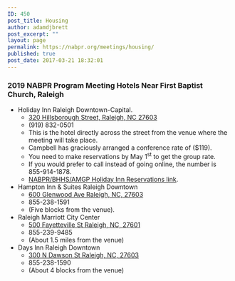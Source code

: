 ```yaml
---
ID: 450
post_title: Housing
author: adamdjbrett
post_excerpt: ""
layout: page
permalink: https://nabpr.org/meetings/housing/
published: true
post_date: 2017-03-21 18:32:01
---
```

<h3>2019 NABPR Program Meeting Hotels Near First Baptist Church, Raleigh</h3>

<ul>
    <li>Holiday Inn Raleigh Downtown-Capital.
<ul>
    <li><a href="https://goo.gl/maps/yRz7KUveEjD2">320 Hillsborough Street, Raleigh, NC 27603 </a></li>
    <li>(919) 832-0501</li>
    <li>This is the hotel directly across the street from the venue where the meeting will take place.</li>
    <li>Campbell has graciously arranged a conference rate of ($119).</li>
    <li>You need to make reservations by May 1<sup>st</sup> to get the group rate.</li>
    <li>If you would prefer to call instead of going online, the number is 855-914-1878.</li>
    <li><a href="https://nam02.safelinks.protection.outlook.com/?url=https%3A%2F%2Furldefense.proofpoint.com%2Fv2%2Furl%3Fu%3Dhttps-3A__www.holidayinn.com_redirect-3Fpath-3Dhd-26brandCode-3DHI-26localeCode-3Den-26regionCode-3D1-26hotelCode-3DRDUSC-26-5FPMID-3D99801505-26GPC-3DNAB-26viewfullsite-3Dtrue%26d%3DDwMF-g%26c%3D61yQaCoNVjQr1ah003i6yA%26r%3DDQejFLmEGkTjW6ek1fRGhA%26m%3D4FP6tEOmCvRPDnPXMMbwCxrAN-vsv3SdjuMIjI5tzqU%26s%3Dv2kAbbJsmn3Y9QBOn0I8pVwSgw1yZv8zmhvmy-01VKA%26e%3D&amp;data=01%7C01%7Cjoyce_swoveland%40baylor.edu%7C331cd7d042e94a10ee2408d6abde5c42%7C22d2fb35256a459bbcf4dc23d42dc0a4%7C0&amp;sdata=sOXpJvH0Sq4wkj7SKxqkFDjchdjx%2BnFkm2%2FysIRb7TA%3D&amp;reserved=0" target="_blank" rel="noopener noreferrer" data-saferedirecturl="https://www.google.com/url?q=https://nam02.safelinks.protection.outlook.com/?url%3Dhttps%253A%252F%252Furldefense.proofpoint.com%252Fv2%252Furl%253Fu%253Dhttps-3A__www.holidayinn.com_redirect-3Fpath-3Dhd-26brandCode-3DHI-26localeCode-3Den-26regionCode-3D1-26hotelCode-3DRDUSC-26-5FPMID-3D99801505-26GPC-3DNAB-26viewfullsite-3Dtrue%2526d%253DDwMF-g%2526c%253D61yQaCoNVjQr1ah003i6yA%2526r%253DDQejFLmEGkTjW6ek1fRGhA%2526m%253D4FP6tEOmCvRPDnPXMMbwCxrAN-vsv3SdjuMIjI5tzqU%2526s%253Dv2kAbbJsmn3Y9QBOn0I8pVwSgw1yZv8zmhvmy-01VKA%2526e%253D%26data%3D01%257C01%257Cjoyce_swoveland%2540baylor.edu%257C331cd7d042e94a10ee2408d6abde5c42%257C22d2fb35256a459bbcf4dc23d42dc0a4%257C0%26sdata%3DsOXpJvH0Sq4wkj7SKxqkFDjchdjx%252BnFkm2%252FysIRb7TA%253D%26reserved%3D0&amp;source=gmail&amp;ust=1553191297602000&amp;usg=AFQjCNEo8o_86Jqc_SWY_KZZfqlQpTPYkw">NABPR/BHHS/AMGP Holiday Inn Reservations link</a>.</li>
</ul>
</li>
    <li>Hampton Inn &amp; Suites Raleigh Downtown
<ul>
    <li><a href="https://goo.gl/maps/DE2mp6e7mfK2">600 Glenwood Ave Raleigh, NC, 27603 </a></li>
    <li>855-238-1591</li>
    <li>(Five blocks from the venue).</li>
</ul>
</li>
    <li>Raleigh Marriott City Center
<ul>
    <li><a href="https://goo.gl/maps/SfscR5hmuLJ2">500 Fayetteville St Raleigh, NC, 27601</a></li>
    <li>855-239-9485</li>
    <li>(About 1.5 miles from the venue)</li>
</ul>
</li>
    <li>Days Inn Raleigh Downtown
<ul>
    <li><a href="https://goo.gl/maps/FmXkar6J7Dy">300 N Dawson St Raleigh, NC, 27603</a></li>
    <li>855-238-1590</li>
    <li>(About 4 blocks from the venue)</li>
</ul>
</li>
</ul>